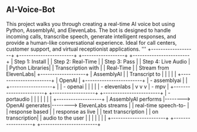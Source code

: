 ## AI-Voice-Bot

This project walks you through creating a real-time AI voice bot using Python, AssemblyAI, and ElevenLabs. The bot is designed to handle incoming calls, transcribe speech, generate intelligent responses, and provide a human-like conversational experience. Ideal for call centers, customer support, and virtual receptionist applications.
'''
+-------------------+        +-----------------------+        +------------------+        +------------------------+
|   Step 1: Install |        |  Step 2: Real-Time    |        |  Step 3: Pass    |        |  Step 4: Live Audio    |
|   Python Libraries|        |  Transcription with   |        |  Real-Time       |        |  Stream from ElevenLabs|
+-------------------+        |       AssemblyAI      |        |  Transcript to   |        |                        |
|                   |        +-----------------------+        |      OpenAI      |        +------------------------+
| - assemblyai      |                    |                    +------------------+                    |
| - openai          |                    |                             |                              |
| - elevenlabs      |                    v                             v                              v
| - mpv             |        +-----------------------+        +------------------+        +------------------------+
| - portaudio       |        |                       |        |                  |        |                        |
+-------------------+        |  AssemblyAI performs  |-------->  OpenAI generates|-------->  ElevenLabs streams   |
                             |  real-time speech-to- |        |  response based  |        |  response as live      |
                             |  text transcription   |        |  on transcription|        |  audio to the user     |
                             |                       |        |                  |        |                        |
                             +-----------------------+        +------------------+        +------------------------+
